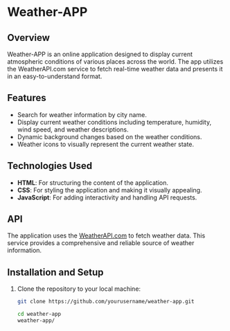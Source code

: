 # Weather-APP

## Overview
Weather-APP is an online application designed to display current atmospheric conditions of various places across the world. The app utilizes the WeatherAPI.com service to fetch real-time weather data and presents it in an easy-to-understand format.

## Features
- Search for weather information by city name.
- Display current weather conditions including temperature, humidity, wind speed, and weather descriptions.
- Dynamic background changes based on the weather conditions.
- Weather icons to visually represent the current weather state.

## Technologies Used
- **HTML**: For structuring the content of the application.
- **CSS**: For styling the application and making it visually appealing.
- **JavaScript**: For adding interactivity and handling API requests.

## API
The application uses the [WeatherAPI.com](https://www.weatherapi.com/) to fetch weather data. This service provides a comprehensive and reliable source of weather information.

## Installation and Setup
1. Clone the repository to your local machine:
   ```bash
   git clone https://github.com/yourusername/weather-app.git

   cd weather-app
   weather-app/ 


